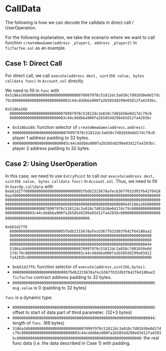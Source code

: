 # CallData

The following is how we can decode the calldata in direct call / UserOperation.

For the following explanation, we take the scenario where we want to call function `createNewGame(address _player1, address _player2)` in `TicTacToe.sol` as an example.

## Case 1: Direct Call

For direct call, we call `execute(address dest, uint356 value, bytes calldata func)` in `Account.sol` directly.

We need to fill in `func` with `0x5186a16b00000000000000000000000070997970c51812dc3a010c7d01b50e0d17dc79c80000000000000000000000003c44cdddb6a900fa2b585dd299e03d12fa4293bc`.

```
0x5186a16b
  00000000000000000000000070997970c51812dc3a010c7d01b50e0d17dc79c8
  0000000000000000000000003c44cdddb6a900fa2b585dd299e03d12fa4293bc
```

- `0x5186a16b`: function selector of `createNewGame(address,address)`.
- `00000000000000000000000070997970c51812dc3a010c7d01b50e0d17dc79c8`: player 1 address padding to 32 bytes.
- `0000000000000000000000003c44cdddb6a900fa2b585dd299e03d12fa4293bc`: player 2 address padding to 32 bytes.

## Case 2: Using UserOperation

In this case, we need to use `EntryPoint` to call our `execute(address dest, uint356 value, bytes calldata func)` in `Account.sol`. Thus, we need to fill in `UserOp.calldata` with `0xb61d27f60000000000000000000000005fbdb2315678afecb367f032d93f642f64180aa30000000000000000000000000000000000000000000000000000000000000000000000000000000000000000000000000000000000000000000000000000006000000000000000000000000000000000000000000000000000000000000000445186a16b00000000000000000000000070997970c51812dc3a010c7d01b50e0d17dc79c80000000000000000000000003c44cdddb6a900fa2b585dd299e03d12fa4293bc00000000000000000000000000000000000000000000000000000000`.

```
0xb61d27f6
  0000000000000000000000005fbdb2315678afecb367f032d93f642f64180aa3
  0000000000000000000000000000000000000000000000000000000000000000
  0000000000000000000000000000000000000000000000000000000000000060
  0000000000000000000000000000000000000000000000000000000000000044
  5186a16b00000000000000000000000070997970c51812dc3a010c7d01b50e0d
  17dc79c80000000000000000000000003c44cdddb6a900fa2b585dd299e03d12
  fa4293bc00000000000000000000000000000000000000000000000000000000
```

- `0xb61d27f6`: function selector of `execute(address,uint356,bytes)`.
- `0000000000000000000000005fbdb2315678afecb367f032d93f642f64180aa3`: `TicTacToe` contract address padding to 32 bytes.
- `0000000000000000000000000000000000000000000000000000000000000000`: `msg.value` is 0 (padding to 32 bytes)

`func` is a dynamic type:

- `0000000000000000000000000000000000000000000000000000000000000060`: offset to start of data part of third parameter. (32\*3 bytes)
- `0000000000000000000000000000000000000000000000000000000000000044`: length of `func`. (68 bytes)
- `5186a16b00000000000000000000000070997970c51812dc3a010c7d01b50e0d17dc79c80000000000000000000000003c44cdddb6a900fa2b585dd299e03d12fa4293bc00000000000000000000000000000000000000000000000000000000`: the real func data (i.e. the data described in Case 1) with padding.
